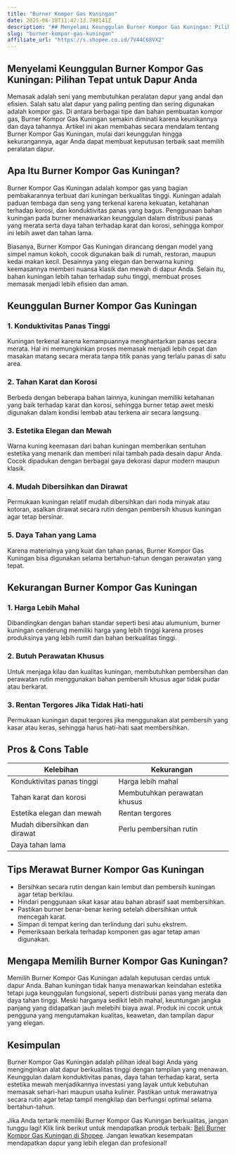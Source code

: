 ```yaml
---
title: "Burner Kompor Gas Kuningan"
date: 2025-06-18T11:47:13.798141Z
description: "## Menyelami Keunggulan Burner Kompor Gas Kuningan: Pilihan Tepat untuk Dapur Anda..."
slug: "burner-kompor-gas-kuningan"
affiliate_url: "https://s.shopee.co.id/7V44C68VX2"
---
```

## Menyelami Keunggulan Burner Kompor Gas Kuningan: Pilihan Tepat untuk Dapur Anda

Memasak adalah seni yang membutuhkan peralatan dapur yang andal dan efisien. Salah satu alat dapur yang paling penting dan sering digunakan adalah kompor gas. Di antara berbagai tipe dan bahan pembuatan kompor gas, Burner Kompor Gas Kuningan semakin diminati karena keunikannya dan daya tahannya. Artikel ini akan membahas secara mendalam tentang Burner Kompor Gas Kuningan, mulai dari keunggulan hingga kekurangannya, agar Anda dapat membuat keputusan terbaik saat memilih peralatan dapur.

## Apa Itu Burner Kompor Gas Kuningan?

Burner Kompor Gas Kuningan adalah kompor gas yang bagian pembakarannya terbuat dari kuningan berkualitas tinggi. Kuningan adalah paduan tembaga dan seng yang terkenal karena kekuatan, ketahanan terhadap korosi, dan konduktivitas panas yang bagus. Penggunaan bahan kuningan pada burner menawarkan keunggulan dalam distribusi panas yang merata serta daya tahan terhadap karat dan korosi, sehingga kompor ini lebih awet dan tahan lama.

Biasanya, Burner Kompor Gas Kuningan dirancang dengan model yang simpel namun kokoh, cocok digunakan baik di rumah, restoran, maupun kedai makan kecil. Desainnya yang elegan dan berwarna kuning keemasannya memberi nuansa klasik dan mewah di dapur Anda. Selain itu, bahan kuningan lebih tahan terhadap suhu tinggi, membuat proses memasak menjadi lebih efisien dan aman.

## Keunggulan Burner Kompor Gas Kuningan

### 1. Konduktivitas Panas Tinggi  
Kuningan terkenal karena kemampuannya menghantarkan panas secara merata. Hal ini memungkinkan proses memasak menjadi lebih cepat dan masakan matang secara merata tanpa titik panas yang terlalu panas di satu area.

### 2. Tahan Karat dan Korosi  
Berbeda dengan beberapa bahan lainnya, kuningan memiliki ketahanan yang baik terhadap karat dan korosi, sehingga burner tetap awet meski digunakan dalam kondisi lembab atau terkena air secara langsung.

### 3. Estetika Elegan dan Mewah  
Warna kuning keemasan dari bahan kuningan memberikan sentuhan estetika yang menarik dan memberi nilai tambah pada desain dapur Anda. Cocok dipadukan dengan berbagai gaya dekorasi dapur modern maupun klasik.

### 4. Mudah Dibersihkan dan Dirawat  
Permukaan kuningan relatif mudah dibersihkan dari noda minyak atau kotoran, asalkan dirawat secara rutin dengan pembersih khusus kuningan agar tetap bersinar.

### 5. Daya Tahan yang Lama  
Karena materialnya yang kuat dan tahan panas, Burner Kompor Gas Kuningan bisa digunakan selama bertahun-tahun dengan perawatan yang tepat.

## Kekurangan Burner Kompor Gas Kuningan

### 1. Harga Lebih Mahal  
Dibandingkan dengan bahan standar seperti besi atau alumunium, burner kuningan cenderung memiliki harga yang lebih tinggi karena proses produksinya yang lebih rumit dan bahan berkualitas tinggi.

### 2. Butuh Perawatan Khusus  
Untuk menjaga kilau dan kualitas kuningan, membutuhkan pembersihan dan perawatan rutin menggunakan bahan pembersih khusus agar tidak pudar atau berkarat.

### 3. Rentan Tergores Jika Tidak Hati-hati  
Permukaan kuningan dapat tergores jika menggunakan alat pembersih yang kasar atau keras, sehingga harus hati-hati saat membersihkan.

## Pros & Cons Table

| Kelebihan                            | Kekurangan                                |
|-------------------------------------|-------------------------------------------|
| Konduktivitas panas tinggi        | Harga lebih mahal                       |
| Tahan karat dan korosi             | Membutuhkan perawatan khusus           |
| Estetika elegan dan mewah          | Rentan tergores                        |
| Mudah dibersihkan dan dirawat     | Perlu pembersihan rutin               |
| Daya tahan lama                    |                                     |

## Tips Merawat Burner Kompor Gas Kuningan

- Bersihkan secara rutin dengan kain lembut dan pembersih kuningan agar tetap berkilau.
- Hindari penggunaan sikat kasar atau bahan abrasif saat membersihkan.
- Pastikan burner benar-benar kering setelah dibersihkan untuk mencegah karat.
- Simpan di tempat kering dan terlindung dari suhu ekstrem.
- Pemeriksaan berkala terhadap komponen gas agar tetap aman digunakan.

## Mengapa Memilih Burner Kompor Gas Kuningan?

Memilih Burner Kompor Gas Kuningan adalah keputusan cerdas untuk dapur Anda. Bahan kuningan tidak hanya menawarkan keindahan estetika tetapi juga keunggulan fungsional, seperti distribusi panas yang merata dan daya tahan tinggi. Meski harganya sedikit lebih mahal, keuntungan jangka panjang yang didapatkan jauh melebihi biaya awal. Produk ini cocok untuk pengguna yang mengutamakan kualitas, keawetan, dan tampilan dapur yang elegan.

## Kesimpulan

Burner Kompor Gas Kuningan adalah pilihan ideal bagi Anda yang menginginkan alat dapur berkualitas tinggi dengan tampilan yang menawan. Keunggulan dalam konduktivitas panas, daya tahan terhadap karat, serta estetika mewah menjadikannya investasi yang layak untuk kebutuhan memasak sehari-hari maupun usaha kuliner. Pastikan untuk merawatnya secara rutin agar tetap tampil mengkilap dan berfungsi optimal selama bertahun-tahun.

Jika Anda tertarik memiliki Burner Kompor Gas Kuningan berkualitas, jangan tunggu lagi! Klik link berikut untuk mendapatkan produk terbaik: [Beli Burner Kompor Gas Kuningan di Shopee](https://s.shopee.co.id/7V44C68VX2). Jangan lewatkan kesempatan mendapatkan dapur yang lebih elegan dan profesional!